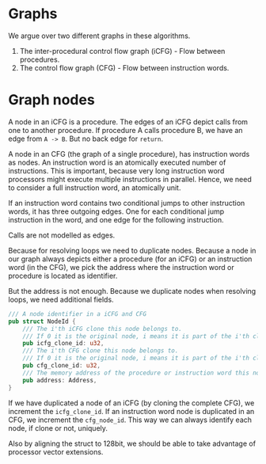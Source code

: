 <!-- SPDX-FileCopyrightText: 2023 Rot127 <unisono@quyllur.org> -->
<!-- SPDX-License-Identifier: LGPL-3.0-only -->

# Graphs

We argue over two different graphs in these algorithms.

1. The inter-procedural control flow graph (iCFG) - Flow between procedures.
2. The control flow graph (CFG) - Flow between instruction words.

# Graph nodes

A node in an iCFG is a procedure. The edges of an iCFG depict calls from one to another procedure.
If procedure A calls procedure B, we have an edge from `A -> B`.
But no back edge for `return`.

A node in an CFG (the graph of a single procedure), has instruction words as nodes.
An instruction word is an atomically executed number of instructions.
This is important, because very long instruction word processors might execute multiple instructions in parallel.
Hence, we need to consider a full instruction word, an atomically unit.

If an instruction word contains two conditional jumps to other instruction words, it has three outgoing edges.
One for each conditional jump instruction in the word, and one edge for the following instruction.

Calls are not modelled as edges.

Because for resolving loops we need to duplicate nodes.
Because a node in our graph always depicts either a procedure (for an iCFG) or
an instruction word (in the CFG), we pick the address where the instruction word or procedure is located as identifier.

But the address is not enough. Because we duplicate nodes when resolving loops, we need additional fields.

```rust
/// A node identifier in a iCFG and CFG
pub struct NodeId {
    /// The i'th iCFG clone this node belongs to.
    /// If 0 it is the original node, i means it is part of the i'th clone.
    pub icfg_clone_id: u32,
    /// The i'th CFG clone this node belongs to.
    /// If 0 it is the original node, i means it is part of the i'th clone.
    pub cfg_clone_id: u32,
    /// The memory address of the procedure or instruction word this node represents.
    pub address: Address,
}
```

If we have duplicated a node of an iCFG (by cloning the complete CFG), we increment the `icfg_clone_id`.
If an instruction word node is duplicated in an CFG, we increment the `cfg_node_id`.
This way we can always identify each node, if clone or not, uniquely.

Also by aligning the struct to 128bit, we should be able to take advantage of processor vector extensions.
